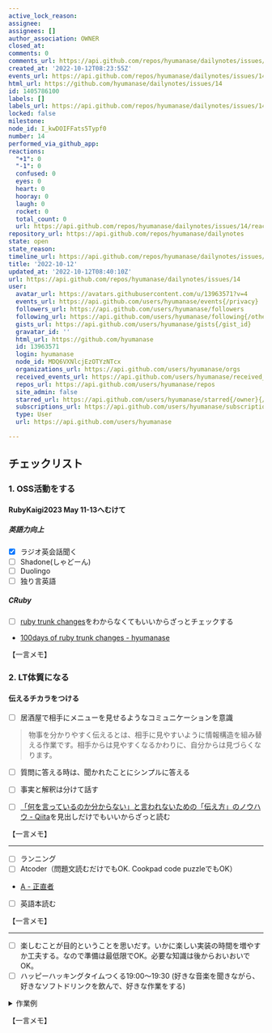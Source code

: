 ```yaml
---
active_lock_reason: 
assignee: 
assignees: []
author_association: OWNER
closed_at: 
comments: 0
comments_url: https://api.github.com/repos/hyumanase/dailynotes/issues/14/comments
created_at: '2022-10-12T08:23:55Z'
events_url: https://api.github.com/repos/hyumanase/dailynotes/issues/14/events
html_url: https://github.com/hyumanase/dailynotes/issues/14
id: 1405786100
labels: []
labels_url: https://api.github.com/repos/hyumanase/dailynotes/issues/14/labels{/name}
locked: false
milestone: 
node_id: I_kwDOIFFats5Typf0
number: 14
performed_via_github_app: 
reactions:
  "+1": 0
  "-1": 0
  confused: 0
  eyes: 0
  heart: 0
  hooray: 0
  laugh: 0
  rocket: 0
  total_count: 0
  url: https://api.github.com/repos/hyumanase/dailynotes/issues/14/reactions
repository_url: https://api.github.com/repos/hyumanase/dailynotes
state: open
state_reason: 
timeline_url: https://api.github.com/repos/hyumanase/dailynotes/issues/14/timeline
title: '2022-10-12'
updated_at: '2022-10-12T08:40:10Z'
url: https://api.github.com/repos/hyumanase/dailynotes/issues/14
user:
  avatar_url: https://avatars.githubusercontent.com/u/13963571?v=4
  events_url: https://api.github.com/users/hyumanase/events{/privacy}
  followers_url: https://api.github.com/users/hyumanase/followers
  following_url: https://api.github.com/users/hyumanase/following{/other_user}
  gists_url: https://api.github.com/users/hyumanase/gists{/gist_id}
  gravatar_id: ''
  html_url: https://github.com/hyumanase
  id: 13963571
  login: hyumanase
  node_id: MDQ6VXNlcjEzOTYzNTcx
  organizations_url: https://api.github.com/users/hyumanase/orgs
  received_events_url: https://api.github.com/users/hyumanase/received_events
  repos_url: https://api.github.com/users/hyumanase/repos
  site_admin: false
  starred_url: https://api.github.com/users/hyumanase/starred{/owner}{/repo}
  subscriptions_url: https://api.github.com/users/hyumanase/subscriptions
  type: User
  url: https://api.github.com/users/hyumanase

---
```


## チェックリスト
### 1. OSS活動をする
#### RubyKaigi2023 May 11-13へむけて
##### 英語力向上
- [x] ラジオ英会話聞く
- [ ] Shadone(しゃどーん)
- [ ] Duolingo
- [ ] 独り言英語

##### CRuby
- [ ] [ruby trunk changes](https://ruby-trunk-changes.hatenablog.com/)をわからなくてもいいからざっとチェックする
- [100days of ruby trunk changes - hyumanase](https://scrapbox.io/hyumanase/100days_of_ruby_trunk_changes)


【一言メモ】



### 2. LT体質になる
#### 伝えるチカラをつける
- [ ] 居酒屋で相手にメニューを見せるようなコミュニケーションを意識
> 物事を分かりやすく伝えるとは、相手に見やすいように情報構造を組み替える作業です。相手からは見やすくなるかわりに、自分からは見づらくなります。
- [ ] 質問に答える時は、聞かれたことにシンプルに答える
- [ ] 事実と解釈は分けて話す
- [ ] [「何を言っているのか分からない」と言われないための「伝え方」のノウハウ - Qiita](https://qiita.com/yz2cm/items/486fd3f57491f6544431)を見出しだけでもいいからざっと読む


【一言メモ】



---
- [ ] ランニング
- [ ] Atcoder（問題文読むだけでもOK. Cookpad code puzzleでもOK）
- [A - 正直者](https://atcoder.jp/contests/abc002/tasks/abc002_1)

- [ ] 英語本読む

【一言メモ】



---
- [ ] 楽しむことが目的ということを思いだす。いかに楽しい実装の時間を増やすか工夫する。なので準備は最低限でOK。必要な知識は後からおいおいでOK。
- [ ] ハッピーハッキングタイムつくる19:00〜19:30
(好きな音楽を聞きながら、好きなソフトドリンクを飲んで、好きな作業をする)
<details> 
<summary>作業例</summary>

- Atcoder
- 気になる言語を学習
- 低レイヤーの勉強
- 気になる最近の技術の勉強
- シェル芸
</details>

【一言メモ】
